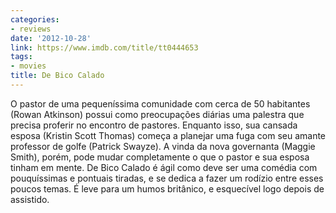 ```yaml
---
categories:
- reviews
date: '2012-10-28'
link: https://www.imdb.com/title/tt0444653
tags:
- movies
title: De Bico Calado
---
```


O pastor de uma pequeníssima comunidade com cerca de 50 habitantes (Rowan Atkinson) possui como preocupações diárias uma palestra que precisa proferir no encontro de pastores. Enquanto isso, sua cansada esposa (Kristin Scott Thomas) começa a planejar uma fuga com seu amante professor de golfe (Patrick Swayze). A vinda da nova governanta (Maggie Smith), porém, pode mudar completamente o que o pastor e sua esposa tinham em mente. De Bico Calado é ágil como deve ser uma comédia com pouquíssimas e pontuais tiradas, e se dedica a fazer um rodízio entre esses poucos temas. É leve para um humos britânico, e esquecível logo depois de assistido.